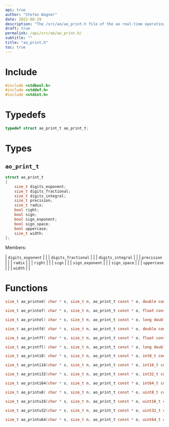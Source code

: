 ```yaml
---
api: true
author: "Stefan Wagner"
date: 2022-08-29
description: "The /src/ao/ao_print.h file of the ao real-time operating system."
draft: true
permalink: /api/src/ao/ao_print.h/
subtitle: ""
title: "ao_print.h"
toc: true
---
```


# Include

```c
#include <stdbool.h>
#include <stddef.h>
#include <stdint.h>
```

# Typedefs

```c
typedef struct ao_print_t ao_print_t;
```

# Types

## `ao_print_t`

```c
struct ao_print_t
{
    size_t digits_exponent;
    size_t digits_fractional;
    size_t digits_integral;
    size_t precision;
    size_t radix;
    bool right;
    bool sign;
    bool sign_exponent;
    bool sign_space;
    bool uppercase;
    size_t width;
};
```

Members:

| `digits_exponent` | |
| `digits_fractional` | |
| `digits_integral` | |
| `precision` | |
| `radix` | |
| `right` | |
| `sign` | |
| `sign_exponent` | |
| `sign_space` | |
| `uppercase` | |
| `width` | |

# Functions

```c
size_t ao_printed( char * s, size_t n, ao_print_t const * o, double const * v);
```

```c
size_t ao_printef( char * s, size_t n, ao_print_t const * o, float const * v);
```

```c
size_t ao_printel( char * s, size_t n, ao_print_t const * o, long double const * v);
```

```c
size_t ao_printfd( char * s, size_t n, ao_print_t const * o, double const * v);
```

```c
size_t ao_printff( char * s, size_t n, ao_print_t const * o, float const * v);
```

```c
size_t ao_printfl( char * s, size_t n, ao_print_t const * o, long double const * v);
```

```c
size_t ao_printi8( char * s, size_t n, ao_print_t const * o, int8_t const * v);
```

```c
size_t ao_printi16(char * s, size_t n, ao_print_t const * o, int16_t const * v);
```

```c
size_t ao_printi32(char * s, size_t n, ao_print_t const * o, int32_t const * v);
```

```c
size_t ao_printi64(char * s, size_t n, ao_print_t const * o, int64_t const * v);
```

```c
size_t ao_printu8( char * s, size_t n, ao_print_t const * o, uint8_t const * v);
```

```c
size_t ao_printu16(char * s, size_t n, ao_print_t const * o, uint16_t const * v);
```

```c
size_t ao_printu32(char * s, size_t n, ao_print_t const * o, uint32_t const * v);
```

```c
size_t ao_printu64(char * s, size_t n, ao_print_t const * o, uint64_t const * v);
```

